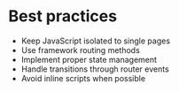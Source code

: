 # Best practices

* Keep JavaScript isolated to single pages
* Use framework routing methods
* Implement proper state management
* Handle transitions through router events
* Avoid inline scripts when possible
